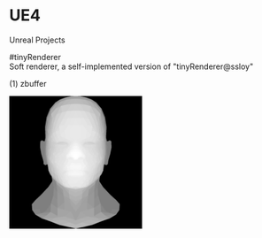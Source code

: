 # UE4  
Unreal Projects  

#tinyRenderer  
Soft renderer, a self-implemented version of "tinyRenderer@ssloy"  
  
(1) zbuffer  
  
<p align="left">
    <img src="tinyRenderer-reimpl/zbuffer.png", width="240">
    <br>
</p>